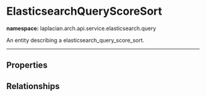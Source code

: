 # **ElasticsearchQueryScoreSort**
**namespace:** laplacian.arch.api.service.elasticsearch.query

An entity describing a elasticsearch_query_score_sort.



---

## Properties

## Relationships